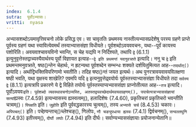 ```yaml
---
index:  6.1.4
sutra:  पूर्वोऽभ्यासः।
vritti:  nyasa
---
```


अभ्यासशब्दोऽयमावृत्तिवचनो लोके प्रसिद्ध एव। सा चावृततिः प्रथमस्य नास्तीत्यभ्यासप्रदेशेषु परस्य ग्रहणे प्राप्ते पूर्वस्य ग्रहणं यथा स्यावित्येवमर्थं तस्याभ्याससंज्ञा विधीयते। पूर्वशब्दोऽवयववचनः, यथा--पूर्वं कायस्य पशोरिति। अवयवाश्चावयविनो भवन्ति, स चेह यद्यपि न निर्दिश्यते, तथापि `द्वे` (6.1.1) इत्युनुवृत्तेस्तद्वाच्यस्यैवार्थस्य पूर्वो विज्ञायत इत्याह--`द्वे इति प्रथमन्तं यदनुवत्र्तते` इत्यादि। ननु च `द्वे` इति प्रथमन्तमनुवत्र्तते, षष्ठ()न्तेन चेहार्थः, न ह्रटन्यथा पूर्वशब्देन सम्भन्धः शक्यते दर्शयितुमित्यत आह--`तदर्थात्()` इत्यादि। अर्थाद्विभक्तिविपरिणामो भवतीति। तदिह षष्ठ()न्तं जयत इत्यर्थः। अथ पुनरत्रावयवावयविलक्षणा षष्ठी भवति, यथा वृक्षस्य शाखेति? एवमपि यदि `द्वे` इत्यनुवृत्तेद्र्वयोर्यः पूर्वस्तस्याभ्याससंज्ञा विधीयते तदा `सर्वस्य द्वे` (8.1.1) इत्यत्रापि प्रकारणे ये द्वे विहिते तयोर्यः पूर्वस्तस्याप्यभ्याससंज्ञा प्राप्नोतीत्यत आह--`तत्र` इत्यादि`। `पूर्वोऽवयवः` इति। पूर्वशब्दो व्यवस्थावचनोऽप्यस्ति, अतस्तद्व्यवच्छेदार्थमवयवग्रहणम्(), पपाचेत्यत्राभ्याससंज्ञायां सत्यां `ह्यस्वः (7.4.59) इत्यभ्यासस्य ह्यस्वत्वम्(), हलादिशेषः (7.4.60), प्रकृतिचरां प्रकृतिचरो भवन्तीति चत्र्वम्()। `पिपक्षति` इति। `जुहोति` इति पूर्ववद्धकारस्य चुत्वम्(), तस्य `अभ्यासे चर्च` (8.4.53) चकारः। `अपिपचत्()` इति। पचेण्र्यन्ताच्()च्लेश्चङ्(), णिलोपः, `णौ चङ्युपधाया ह्यस्वः` (7.4.1) द्विर्वचनम्(), `सन्वल्लघुनि` (7.4.93) इतीत्त्वम्(), `दीर्घो लघोः` (7.4.94) इति दीर्घः। सर्वाण्यभ्याससंज्ञायाः प्रयोजनान्येतानि॥
